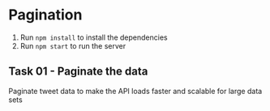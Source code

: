 # Pagination

1. Run `npm install` to install the dependencies
2. Run `npm start` to run the server

## Task 01 - Paginate the data

Paginate tweet data to make the API loads faster and scalable for large data sets
